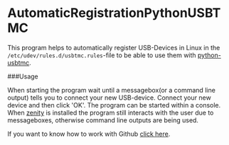 AutomaticRegistrationPythonUSBTMC
=================================

This program helps to automatically register USB-Devices in Linux in the ```/etc/udev/rules.d/usbtmc.rules```-file to be able to use them with [python-usbtmc](https://github.com/python-ivi/python-usbtmc).

###Usage

When starting the program wait until a messagebox(or a command line output) tells you to connect your new USB-device. Connect your new device and then click 'OK'. The program can be started within a console. When [zenity](https://readthedocs.org/projects/python-zenity/) is installed the program still interacts with the user due to messageboxes, otherwise command line outputs are being used.

If you want to know how to work with Github [click here](https://github.com/PythonLabInstControl/SR830_LockInAmplifier#how-to-work-with-github).

